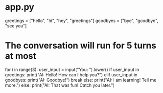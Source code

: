 # app.py
greetings = ["hello", "hi", "hey", "greetings"]
goodbyes = ["bye", "goodbye", "see you"]
# The conversation will run for 5 turns at most
for i in range(3):
    user_input = input("You: ").lower()
        if user_input in greetings:
        print("AI: Hello! How can I help you?")
    elif user_input in goodbyes:
        print("AI: Goodbye!")
        break
    else:
        print("AI: I am learning! Tell me more.")
else:
    print("AI: That was fun! Catch you later.")
